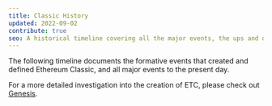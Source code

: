 ```yaml
---
title: Classic History
updated: 2022-09-02
contribute: true
seo: A historical timeline covering all the major events, the ups and downs, that lead to the current state of affairs in the wonderful world of Ethereum Classic.
---
```


The following timeline documents the formative events that created and defined Ethereum Classic, and all major events to the present day.

For a more detailed investigation into the creation of ETC, please check out [Genesis](/why-classic/genesis).
